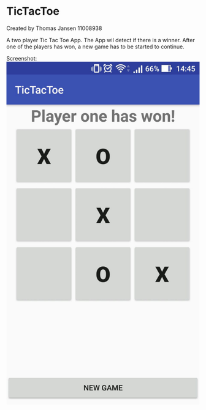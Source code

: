 # TicTacToe
Created by Thomas Jansen 11008938

A two player Tic Tac Toe App.
The App wil detect if there is a winner. 
After one of the players has won, a new game has to be started to continue.

Screenshot:
![alt text](/docs/Screenshot.png)
